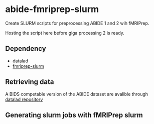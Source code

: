 # abide-fmriprep-slurm
Create SLURM scripts for preprocessing ABIDE 1 and 2 wih fMRIPrep.

Hosting the script here before giga processing 2 is ready.

## Dependency

- datalad
- [fmriprep-slurm](https://simexp-documentation.readthedocs.io/en/latest/giga_preprocessing/preprocessing.html)

## Retrieving data

A BIDS competable version of the ABIDE dataset are avalible through [datalad repository](http://datasets.datalad.org/)

## Generating slurm jobs with fMRIPrep slurm

